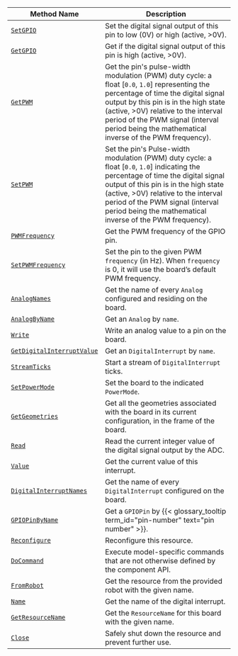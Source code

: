 <!-- prettier-ignore -->
| Method Name | Description |
| ----------- | ----------- |
| [`SetGPIO`](/components/board/#setgpio) | Set the digital signal output of this pin to low (0V) or high (active, >0V). |
| [`GetGPIO`](/components/board/#getgpio) | Get if the digital signal output of this pin is high (active, >0V). |
| [`GetPWM`](/components/board/#getpwm) | Get the pin's pulse-width modulation (PWM) duty cycle: a float [`0.0`, `1.0`] representing the percentage of time the digital signal output by this pin is in the high state (active, >0V) relative to the interval period of the PWM signal (interval period being the mathematical inverse of the PWM frequency). |
| [`SetPWM`](/components/board/#setpwm) | Set the pin's Pulse-width modulation (PWM) duty cycle: a float [`0.0`, `1.0`] indicating the percentage of time the digital signal output of this pin is in the high state (active, >0V) relative to the interval period of the PWM signal (interval period being the mathematical inverse of the PWM frequency). |
| [`PWMFrequency`](/components/board/#pwmfrequency) | Get the PWM frequency of the GPIO pin. |
| [`SetPWMFrequency`](/components/board/#setpwmfrequency) | Set the pin to the given PWM `frequency` (in Hz). When `frequency` is 0, it will use the board’s default PWM frequency. |
| [`AnalogNames`](/components/board/#analognames) | Get the name of every `Analog` configured and residing on the board. |
| [`AnalogByName`](/components/board/#analogbyname) | Get an `Analog` by `name`. |
| [`Write`](/components/board/#write) | Write an analog value to a pin on the board. |
| [`GetDigitalInterruptValue`](/components/board/#getdigitalinterruptvalue) | Get an `DigitalInterrupt` by `name`. |
| [`StreamTicks`](/components/board/#streamticks) | Start a stream of `DigitalInterrupt` ticks. |
| [`SetPowerMode`](/components/board/#setpowermode) | Set the board to the indicated `PowerMode`. |
| [`GetGeometries`](/components/board/#getgeometries) | Get all the geometries associated with the board in its current configuration, in the frame of the board. |
| [`Read`](/components/board/#read) | Read the current integer value of the digital signal output by the ADC. |
| [`Value`](/components/board/#value) | Get the current value of this interrupt. |
| [`DigitalInterruptNames`](/components/board/#digitalinterruptnames) | Get the name of every `DigitalInterrupt` configured on the board. |
| [`GPIOPinByName`](/components/board/#gpiopinbyname) | Get a `GPIOPin` by {{< glossary_tooltip term_id="pin-number" text="pin number" >}}. |
| [`Reconfigure`](/components/board/#reconfigure) | Reconfigure this resource. |
| [`DoCommand`](/components/board/#docommand) | Execute model-specific commands that are not otherwise defined by the component API. |
| [`FromRobot`](/components/board/#fromrobot) | Get the resource from the provided robot with the given name. |
| [`Name`](/components/board/#name) | Get the name of the digital interrupt. |
| [`GetResourceName`](/components/board/#getresourcename) | Get the `ResourceName` for this board with the given name. |
| [`Close`](/components/board/#close) | Safely shut down the resource and prevent further use. |
